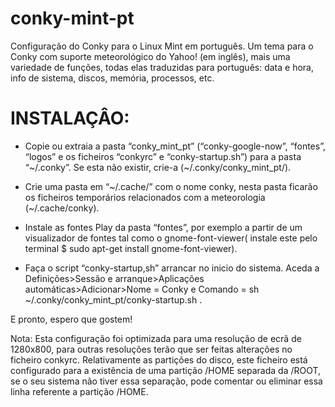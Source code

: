 # conky-mint-pt

Configuração do Conky para o Linux Mint em português.
Um tema para o Conky com suporte meteorológico do Yahoo! (em inglês), mais uma variedade de funções, todas elas traduzidas para português: data e hora, info de sistema, discos, memória, processos, etc.

# INSTALAÇÂO:

- Copie ou extraia a pasta “conky_mint_pt” (“conky-google-now”, “fontes”, “logos” e os ficheiros “conkyrc” e “conky-startup.sh”)  para a pasta “~/.conky”. Se esta não existir, crie-a (~/.conky/conky_mint_pt/).

- Crie uma pasta em “~/.cache/” com o nome conky, nesta pasta ficarão os ficheiros temporários relacionados com a meteorologia (~/.cache/conky).

- Instale as fontes Play da pasta “fontes”, por exemplo a partir de um visualizador de fontes tal como o gnome-font-viewer( instale este pelo terminal $ sudo apt-get install gnome-font-viewer).

- Faça o script “conky-startup,sh” arrancar no inicio do sistema.
Aceda a Definições>Sessão e arranque>Aplicações automáticas>Adicionar>Nome = Conky e Comando = sh ~/.conky/conky_mint_pt/conky-startup.sh .

E pronto, espero que gostem!

Nota: Esta configuração foi optimizada para uma resolução de ecrã de 1280x800, para outras resoluções terão que ser feitas alterações no ficheiro conkyrc.
Relativamente as partições do disco, este ficheiro está configurado para a existência de uma partição /HOME separada da /ROOT, se o seu sistema não tiver essa separação, pode comentar ou eliminar essa linha referente a partição /HOME.

